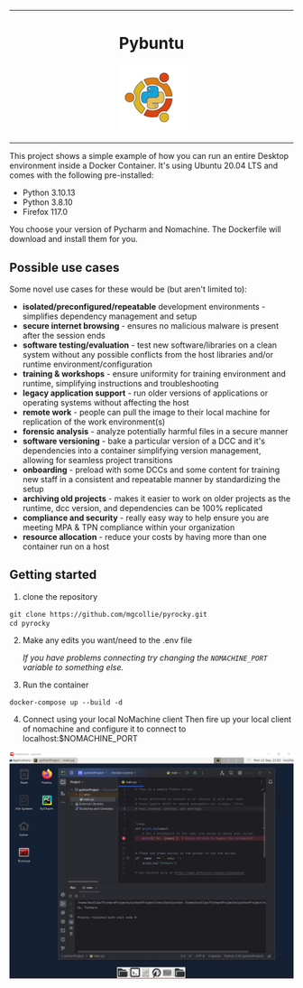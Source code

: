 <table align="center"><tr><td align="center" width="9999">

# Pybuntu

![]() <img src="images/pybuntu-dark.png"  width="120">
</td></tr></table>

This project shows a simple example of how you can run an entire Desktop environment inside  a Docker Container.
It's using Ubuntu 20.04 LTS and comes with the following pre-installed:
- Python 3.10.13
- Python 3.8.10
- Firefox 117.0

You choose your version of Pycharm and Nomachine.  The Dockerfile will download and install them for you.

## Possible use cases
Some novel use cases for these would be (but aren't limited to):

- **isolated/preconfigured/repeatable** development environments - simplifies dependency management and setup
- **secure internet browsing** - ensures no malicious malware is present after the session ends
- **software testing/evaluation** - test new software/libraries on a clean system without any possible conflicts from the host libraries and/or runtime environment/configuration
- **training & workshops** - ensure uniformity for training environment and runtime, simplifying instructions and troubleshooting
- **legacy application support** - run older versions of applications or operating systems without affecting the host
- **remote work** - people can pull the image to their local machine for replication of the work environment(s)
- **forensic analysis** - analyze potentially harmful files in a secure manner
- **software versioning** - bake a particular version of a DCC and it's dependencies into a container simplifying version management, allowing for seamless project transitions
- **onboarding** - preload with some DCCs and some content for training new staff in a consistent and repeatable manner by standardizing the setup
- **archiving old projects** - makes  it easier to work on older projects as the runtime, dcc version, and dependencies can be 100% replicated
- **compliance and security** - really easy way to help ensure you are meeting MPA & TPN compliance within your organization
- **resource allocation** - reduce your costs by having more than one container run on a host


## Getting started
1. clone the repository
```
git clone https://github.com/mgcollie/pyrocky.git
cd pyrocky
```
2. Make any edits you want/need to the .env file

    *If you have problems connecting try changing the `NOMACHINE_PORT` variable to something else.*

 
3. Run the container
```
docker-compose up --build -d
```

4. Connect using your local NoMachine client
Then fire up your local client of nomachine and configure it to connect to localhost:$NOMACHINE_PORT

![image.png](images/image.png)
